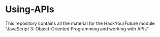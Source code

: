 # Using-APIs
This repository contains all the material for the HackYourFuture module "JavaScript 3: Object-Oriented Programming and working with APIs"
